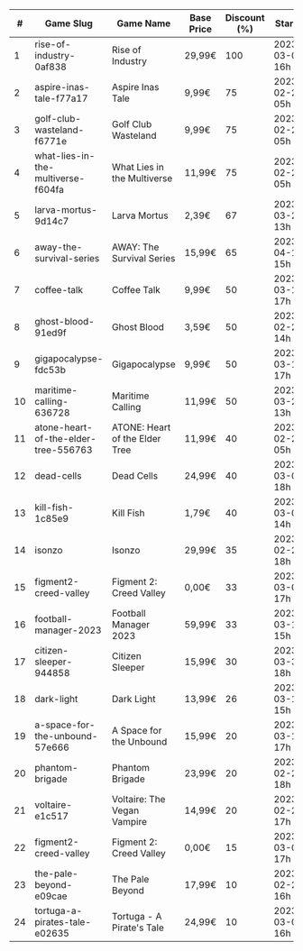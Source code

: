 |#|Game Slug|Game Name|Base Price|Discount (%)|Starts|Ends|
|---|---|---|---|---|---|---|
|1|rise-of-industry-0af838|Rise of Industry|29,99€|100|2023-03-02 16h|2023-03-09 16h|
|2|aspire-inas-tale-f77a17|Aspire Inas Tale|9,99€|75|2023-02-24 05h|2023-03-12 05h|
|3|golf-club-wasteland-f6771e|Golf Club Wasteland|9,99€|75|2023-02-24 05h|2023-03-12 05h|
|4|what-lies-in-the-multiverse-f604fa|What Lies in the Multiverse|11,99€|75|2023-02-24 05h|2023-03-12 05h|
|5|larva-mortus-9d14c7|Larva Mortus|2,39€|67|2023-03-27 13h|2023-04-03 13h|
|6|away-the-survival-series|AWAY: The Survival Series|15,99€|65|2023-04-15 15h|2023-04-29 15h|
|7|coffee-talk|Coffee Talk|9,99€|50|2023-03-16 17h|2023-03-23 17h|
|8|ghost-blood-91ed9f|Ghost Blood|3,59€|50|2023-02-28 14h|2023-03-07 14h|
|9|gigapocalypse-fdc53b|Gigapocalypse|9,99€|50|2023-03-16 17h|2023-03-23 17h|
|10|maritime-calling-636728|Maritime Calling|11,99€|50|2023-03-27 13h|2023-04-03 13h|
|11|atone-heart-of-the-elder-tree-556763|ATONE: Heart of the Elder Tree|11,99€|40|2023-02-24 05h|2023-03-12 05h|
|12|dead-cells|Dead Cells|24,99€|40|2023-03-06 18h|2023-03-13 17h|
|13|kill-fish-1c85e9|Kill Fish|1,79€|40|2023-03-07 14h|2023-03-14 13h|
|14|isonzo|Isonzo|29,99€|35|2023-02-27 18h|2023-03-12 17h|
|15|figment2-creed-valley|Figment 2: Creed Valley|0,00€|33|2023-03-09 17h|2023-04-08 16h|
|16|football-manager-2023|Football Manager 2023|59,99€|33|2023-03-14 15h|2023-03-23 15h|
|17|citizen-sleeper-944858|Citizen Sleeper|15,99€|30|2023-03-30 18h|2023-04-05 18h|
|18|dark-light|Dark Light|13,99€|26|2023-03-16 15h|2023-03-24 15h|
|19|a-space-for-the-unbound-57e666|A Space for the Unbound|15,99€|20|2023-03-16 17h|2023-03-26 17h|
|20|phantom-brigade|Phantom Brigade|23,99€|20|2023-02-28 18h|2023-03-07 18h|
|21|voltaire-e1c517|Voltaire: The Vegan Vampire|14,99€|20|2023-02-27 17h|2023-03-06 17h|
|22|figment2-creed-valley|Figment 2: Creed Valley|0,00€|15|2023-03-09 17h|2023-04-08 16h|
|23|the-pale-beyond-e09cae|The Pale Beyond|17,99€|10|2023-02-24 16h|2023-03-02 16h|
|24|tortuga-a-pirates-tale-e02635|Tortuga - A Pirate's Tale|24,99€|10|2023-03-02 16h|2023-03-16 16h|
